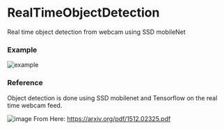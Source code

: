 # RealTimeObjectDetection
Real time object detection from webcam using SSD mobileNet


### Example
![example](https://user-images.githubusercontent.com/73147643/168732749-3c5b4589-1064-468b-95ba-f71e67777105.gif)

### Reference
Object detection is done using SSD mobilenet and Tensorflow on the real time webcam feed.

![image](https://user-images.githubusercontent.com/73147643/168732403-25c05a1a-2a18-4227-9e9e-5d70ed4a54df.png)
From Here:
https://arxiv.org/pdf/1512.02325.pdf


